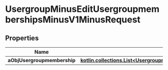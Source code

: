 
# UsergroupMinusEditUsergroupmembershipsMinusV1MinusRequest

## Properties
Name | Type | Description | Notes
------------ | ------------- | ------------- | -------------
**aObjUsergroupmembership** | [**kotlin.collections.List&lt;UsergroupmembershipMinusRequestCompound&gt;**](UsergroupmembershipMinusRequestCompound.md) |  | 



